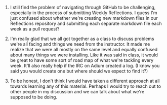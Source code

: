 1. I still find the problem of navigating through GitHub to be challenging, especially in the process of submitting Weekly Reflections. I guess I'm just confused about whether we're creating new markdown files in our Reflections repository and submitting each separate markdown file each week as a pull request? 

2. I'm really glad that we all got together as a class to discuss problems we're all facing and things we need from the instructor. It made me realize that we were all mostly on the same level and equally confused about many things we were installing. Like it was said in class, it would be great to have some sort of road map of what we're tackling every week. It'll also really help if the IRC on Adium created a log. (I know you said you would create one but where should we expect to find it?)

3. To be honest, I don't think I would have taken a different approach at all towards learning any of this material. Perhaps I would try to reach out to other people in my discussion and we can talk about what we're supposed to be doing. 
